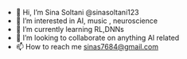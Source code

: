 - 👋 Hi, I’m Sina Soltani @sinasoltani123
- 👀 I’m interested in AI, music , neuroscience
- 🌱 I’m currently learning RL,DNNs
- 💞️ I’m looking to collaborate on anything AI related
- 📫 How to reach me sinas7684@gmail.com

<!---
sinasoltani123/sinasoltani123 is a ✨ special ✨ repository because its `README.md` (this file) appears on your GitHub profile.
You can click the Preview link to take a look at your changes.
--->
